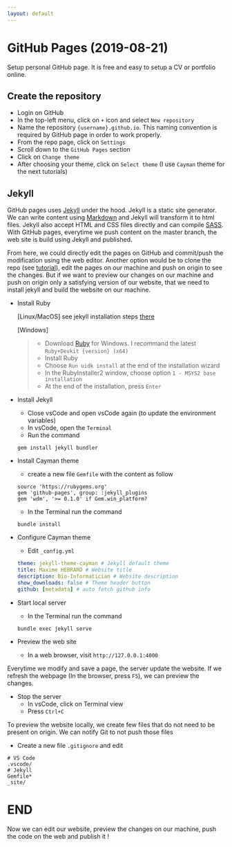 ```yaml
---
layout: default
---
```


# GitHub Pages (2019-08-21)
Setup personal GitHub page. It is free and easy to setup a CV or portfolio online.

## Create the repository
* Login on GitHub
* In the top-left menu, click on `+` icon and select `New repository`
* Name the repository `{username}.github.io`. This naming convention is required by GitHub page in order to work properly.
* From the repo page, click on `Settings`
* Scroll down to the `GitHub Pages` section
* Click on `Change theme`
* After choosing your theme, click on `Select theme`
(I use `Cayman` theme for the next tutorials)

## Jekyll
GitHub pages uses [Jekyll](https://jekyllrb.com/) under the hood. Jekyll is a static site generator. We can write content using [Markdown](https://www.markdownguide.org/) and Jekyll will transform it to html files. Jekyll also accept HTML and CSS files directly and can compile [SASS](https://sass-lang.com/). With GitHub pages, everytime we push content on the master branch, the web site is build using Jekyll and published.

From here, we could directly edit the pages on GitHub and commit/push the modification using the web editor. Another option would be to clone the repo (see [tutorial](tutorials/git.html#clone-a-repo)), edit the pages on our machine and push on origin to see the changes. But if we want to preview our changes on our machine and push on origin only a satisfying version of our website, that we need to install jekyll and build the website on our machine.

* Install Ruby

  [Linux/MacOS] see jekyll installation steps [there](https://jekyllrb.com/docs/installation/)

  [Windows]

  > * Download [Ruby](https://rubyinstaller.org/) for Windows. I recommand the latest `Ruby+Devkit {version} (x64)`
  > * Install Ruby
  > * Choose `Run uidk install` at the end of the installation wizard
  > * In the RubyInstaller2 window, choose option `1 - MSYS2 base installation`
  > * At the end of the installation, press `Enter`

* Install Jekyll
  * Close vsCode and open vsCode again (to update the environment variables)
  * In vsCode, open the `Terminal`
  * Run the command 
  ```
  gem install jekyll bundler
  ``` 
* Install Cayman theme 
  * create a new file `Gemfile` with the content as follow
  ```
  source 'https://rubygems.org'
  gem 'github-pages', group: :jekyll_plugins
  gem 'wdm', '>= 0.1.0' if Gem.win_platform?
  ```
  * In the Terminal run the command
  ```
  bundle install
  ```
* Configure Cayman theme
  * Edit `_config.yml`
  ```yml
  theme: jekyll-theme-cayman # Jekyll default theme
  title: Maxime HEBRARD # Website title
  description: Bio-Informatician # Website description
  show_downloads: false # Theme header button
  github: [metadata] # auto fetch github info
  ```
* Start local server
  * In the Terminal run the command
  ```
  bundle exec jekyll serve
  ```
* Preview the web site
  * In a web browser, visit `http://127.0.0.1:4000`

Everytime we modify and save a page, the server update the website. If we refresh the webpage (In the browser, press `F5`), we can preview the changes.

* Stop the server
  * In vsCode, click on Terminal view
  * Press `Ctrl+C` 

To preview the website locally, we create few files that do not need to be present on origin. We can notify Git to not push those files

* Create a new file `.gitignore` and edit
```
# VS Code
.vscode/
# Jekyll
Gemfile*
_site/
```

# END
Now we can edit our website, preview the changes on our machine, push the code on the web and publish it !